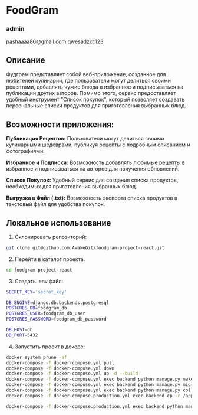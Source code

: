 # FoodGram
### admin
pashaaaa86@gmail.com
qwesadzxc123
## Описание

Фудграм представляет собой веб-приложение, созданное для
любителей кулинарии, где пользователи могут делиться своими рецептами,
добавлять чужие блюда в избранное и подписываться на публикации других авторов.
Помимо этого, сервис предоставляет удобный инструмент "Список покупок", который
позволяет создавать персональные списки продуктов для приготовления выбранных
блюд.

## Возможности приложения:

**Публикация Рецептов:** Пользователи могут делиться своими кулинарными
шедеврами,
публикуя рецепты с подробным описанием и фотографиями.

**Избранное и Подписки:** Возможность добавлять любимые рецепты в избранное и
подписываться на авторов для получения обновлений.

**Список Покупок:** Удобный сервис для создания списка продуктов, необходимых
для
приготовления выбранных блюд.

**Выгрузка в Файл (.txt):** Возможность экспорта списка продуктов в текстовый
файл
для удобства покупок.

## Локальное использование

1. Склонировать репозиторий:

```bash
git clone git@github.com:AwakeGit/foodgram-project-react.git
```

2. Перейти в каталог проекта:

```bash
cd foodgram-project-react
```

3. Создать .env файл:

```bash
SECRET_KEY='secret_key'

DB_ENGINE=django.db.backends.postgresql
POSTGRES_DB=foodgram_db
POSTGRES_USER=foodgram_db_user
POSTGRES_PASSWORD=foodgram_db_password

DB_HOST=db
DB_PORT=5432
```

4. Запустить проект в докере:

```bash
docker system prune -af
docker-compose -f docker-compose.yml pull
docker-compose -f docker-compose.yml down
docker-compose -f docker-compose.yml up -d --build
docker-compose -f docker-compose.yml exec backend python manage.py makemigrations   
docker-compose -f docker-compose.yml exec backend python manage.py migrate
docker-compose -f docker-compose.yml exec backend python manage.py collectstatic --noinput
docker-compose -f docker-compose.production.yml exec backend cp -r /app/collected_static/. /backend_static/static/

docker-compose -f docker-compose.production.yml exec backend python manage.py load_data
```
